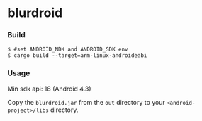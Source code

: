 # blurdroid
### Build
```
$ #set ANDROID_NDK and ANDROID_SDK env
$ cargo build --target=arm-linux-androideabi
```
### Usage
Min sdk api: 18 (Android 4.3)

Copy the `blurdroid.jar` from the `out` directory to your `<android-project>/libs` directory.
